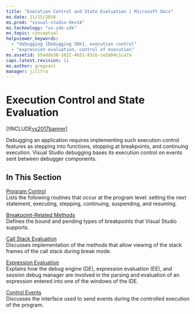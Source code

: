 ```yaml
---
title: "Execution Control and State Evaluation | Microsoft Docs"
ms.date: 11/15/2016
ms.prod: "visual-studio-dev14"
ms.technology: "vs-ide-sdk"
ms.topic: conceptual
helpviewer_keywords: 
  - "debugging [Debugging SDK], execution control"
  - "expression evaluation, control of execution"
ms.assetid: 55adde38-1622-4b51-83cb-ce1b04c1ca7a
caps.latest.revision: 11
ms.author: gregvanl
manager: jillfra
---
```

# Execution Control and State Evaluation
[!INCLUDE[vs2017banner](../../includes/vs2017banner.md)]

Debugging an application requires implementing such execution control features as stepping into functions, stopping at breakpoints, and continuing execution. Visual Studio debugging bases its execution control on events sent between debugger components.  
  
## In This Section  
 [Program Control](../../extensibility/debugger/program-control.md)  
 Lists the following routines that occur at the program level: setting the next statement, executing, stepping, continuing, suspending, and resuming.  
  
 [Breakpoint-Related Methods](../../extensibility/debugger/breakpoint-related-methods.md)  
 Defines the bound and pending types of breakpoints that Visual Studio supports.  
  
 [Call Stack Evaluation](../../extensibility/debugger/call-stack-evaluation.md)  
 Discusses implementation of the methods that allow viewing of the stack frames of the call stack during break mode.  
  
 [Expression Evaluation](../../extensibility/debugger/expression-evaluation-visual-studio-debugging-sdk.md)  
 Explains how the debug engine (DE), expression evaluation (EE), and session debug manager are involved in the parsing and evaluation of an expression entered into one of the windows of the IDE.  
  
 [Control Events](../../extensibility/debugger/control-events.md)  
 Discusses the interface used to send events during the controlled execution of the program.
